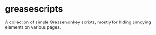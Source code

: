 greasescripts
=============

A collection of simple Greasemonkey scripts, mostly for hiding annoying elements on various pages.
